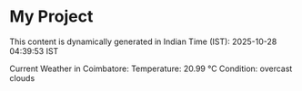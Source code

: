 # My Project

This content is dynamically generated in Indian Time (IST): 2025-10-28 04:39:53 IST


Current Weather in Coimbatore:
Temperature: 20.99 °C
Condition: overcast clouds
